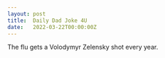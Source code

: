 ```yaml
---
layout: post
title:  Daily Dad Joke 4U
date:   2022-03-22T00:00:00Z
---
```

The flu gets a Volodymyr Zelensky shot every year.
